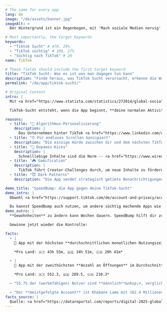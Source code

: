 ```yaml
---
# The same for every app
lang: de
image: "/de/assets/banner.jpg"
imageAlt: >
  Der Hintergrund ist ein Regenbogen, mit 'Mach soziale Medien nervig' in der Mitte in der Schriftart Comic Sans und einer schlecht gezeichneten Katze in der oberen rechten Ecke. Es nimmt Bezug auf das Internet-Meme 'graphic design is my passion'.

# Most importantly, the target keywords
keywords:
  - "Tiktok Sucht" # 470, 29%
  - "TikTok süchtig" # 100, 27%
  - "Süchtig nach TikTok" # 20
name: TikTok

# These fields should include the first target keyword
title: "TikTok Sucht: Was es ist was man dagegen tun kann"
description: "Finde heraus, was TikTok Sucht verursacht, erkenne die Warnsignale mit unserem Quiz und lerne, wie du mit der App SpeedBump die Statistiken schlagen kannst"
permalink: "/de/app/tiktok-sucht/"

# Original Content
intro: |
  Mit <a href="https://www.statista.com/statistics/272014/global-social-networks-ranked-by-number-of-users/" target="_blank">über 1,5 Milliarde Nutzern weltweit</a> ist TikTok wahrscheinlich die süchtig machendste App auf deinem Handy.

  TikTok-Sucht entsteht, wenn die App beginnt, **deine normalen Aktivitäten zu ersetzen**, wie Zeit mit Freunden verbringen oder Hobbys genießen. Es ist nicht schwarz-weiß; du könntest leicht, mäßig oder stark abhängig sein.

reasons:
  - title: "🤖 Algorithmus-Personalisierung"
    description: |
      Das Unternehmen hinter TikTok <a href="https://www.linkedin.com/company/bytedance" target="_blank">beschäftigt über 110.000</a> Mitarbeiter, die dafür sorgen, dass du süchtig bleibst. Sie verfolgen, was deine Aufmerksamkeit am längsten fesselt, um dir ähnliche Inhalte zu zeigen.
  - title: "⏰ Für endloses Scrollen konzipiert"
    description: "Die einzige Hürde zwischen dir und dem nächsten TikTok ist ein einfaches Nach-oben-Wischen."
  - title: "🚬 Dopamin-Kicks"
    description: |
      Schnelllebige Inhalte sind die Norm -- <a href="https://www.wired.com/story/tiktok-wants-longer-videos-like-not/" target="_blank">50% der Nutzer finden es stressig, ein Video anzusehen, das länger als eine Minute dauert, und 33% schauen Videos mit doppelter Geschwindigkeit</a>.
  - title: "🎮 Gamification"
    description: |
      TikTok führt Creator-Challenges durch, um neue Inhalte zu fördern, und <a href="https://www.tiktok.com/coin" target="_blank">ermutigt Zuschauer, Coins für ihre Lieblings-Streamer zu kaufen</a>.
  - title: "😈 Dark Patterns"
    description: "Die App sendet strategisch getimte Benachrichtigungen, um dich zurück zum Scrollen zu locken."

demo_title: "SpeedBump: die App gegen deine TikTok-Sucht"
demo_intro: |
  Obwohl <a href="https://support.tiktok.com/de/account-and-privacy/account-information/screen-time" target="_blank">TikTok eingebaute Funktionen zur Kontrolle der Bildschirmzeit hat</a>, sind diese nicht besonders effektiv. Probiere stattdessen die App SpeedBump aus. Sie hat **keine Interessenkonflikte** und macht es möglich, **schrittweise aufzuhören**, da ein kompletter Verzicht die Entzugserscheinungen verstärken kann.

  Du kannst SpeedBump auch nutzen, um andere süchtig machende Apps wie Instagram, YouTube oder Twitter einzuschränken. So funktioniert's:
demo_outro: |
  **Gewohnheiten** zu ändern kann Wochen dauern. SpeedBump hilft dir zu erkennen, wenn du zu lange auf TikTok warst, und bestätigt, dass du es bewusst öffnen willst und **nicht aus reinem Muskelgedächtnis**.

  Gewinne jetzt wieder die Kontrolle:

facts:
  - |
    🥇 App mit der höchsten **durchschnittlichen monatlichen Nutzungszeit** pro User mit 34 Stunden 56 Minuten.

    *Pro Land: 🇦🇹 43h 55m, 🇩🇪 34h 51m, 🇨🇭 20h 41m*

  - |
    🥈 App mit der zweithöchsten **Anzahl an Öffnungen** im Durchschnitt pro Monat mit 358.7, hinter WhatsApp.

    *Pro Land: 🇦🇹 552.3, 🇩🇪 289.5, 🇨🇭 210.3*

  - "55.7% der (werbefähigen) Nutzer sind **männlich**&nbsp;♂️, verglichen mit 44.3% **weiblichen**&nbsp;♀️."

  - "Der **meistgefolgte Account** ist Khabane Lame mit 162.4 Millionen."
facts_source: |
  Quelle: <a href="https://datareportal.com/reports/digital-2025-global-overview-report" target="_blank">DataReportal - Digital 2025: Global Overview Report</a>.
---
```

